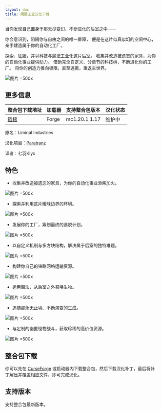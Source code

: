 ```yaml
---
layout: doc
title: 阈限工业汉化下载
---
```


当你发现自己置身于那无尽变幻、不断进化的后室之中——

你会意识到，阻隔你与自由之间的唯一屏障，
便是在这片似真似幻的空间中心，亲手建造属于你的自动化工厂。

探索、征服，并以科技与魔法工业化这片后室。
收集并改造被遗忘的家具，为你的自动化事业提供动力。
借助完全自定义、分章节的科技树，不断进化你的工厂。
将你的创造力推向极限，直至逃离，重返主世界。

![图片 =500x](https://media.forgecdn.net/attachments/description/1276799/description_3d7a6cdd-d2b3-4618-8a34-1d39700630a0.png)

<DownloadLinks :methods="[
  { id: 'quark-lanzou', text: '下载汉化', icon: '/imgs/logo/logo_64.png', lanzouLink: '/doing', quarkLink: '/doing' },
  { id: 'curseforge', text: 'i18n自动汉化更新模组', icon: '/imgs/svg/curseforge.svg', link: 'https://www.curseforge.com/api/v1/mods/297404/files/6351071/download' },
  { id: 'github', text: 'Github仓库', icon: '/imgs/svg/github.svg', link: 'https://github.com/VM-Chinese-translate-group/Liminal-Industries-Chinese' },
  { id: 'lazy', text: '懒汉下载', icon: '/imgs/lazydl.png', link: '/doing' }
]" />

## 更多信息

| 整合包下载地址                                                           | 加载器 | 支持整合包版本 | 汉化状态 |
| :----------------------------------------------------------------------- | :----- | :------------- | :------- |
| [链接](https://www.curseforge.com/minecraft/modpacks/liminal-industries) | Forge  | mc1.20.1 1.17  | 维护中   |

原名：Liminal Industries

汉化项目：[Paratranz](https://paratranz.cn/projects/14287)

译者：七羽Kiyo

## 特色

- 收集并改造被遗忘的家具，为你的自动化事业添柴加火。

![图片 =500x](https://media.forgecdn.net/attachments/description/1276799/description_2c606474-5b95-4f1d-9c74-7f66c8992b4d.png)

- 探索并利用这片暧昧边界的环境。

![图片 =500x](https://media.forgecdn.net/attachments/description/1276799/description_ae27d037-4177-4bc4-92b4-5153368e5119.png)

- 发展你的工厂，筹划最终的逃脱计划。

![图片 =500x](https://media.forgecdn.net/attachments/description/1276799/description_c7775235-33a9-46aa-b386-9d848a3340ac.png)

- 以自定义机制与多方块结构，解决属于后室的独特难题。

![图片 =500x](https://media.forgecdn.net/attachments/description/1276799/description_1ba24290-ea00-4155-89b3-d290bfaf147f.gif)

- 构建你自己的铁路网络运输资源。

![图片 =500x](https://media.forgecdn.net/attachments/description/1276799/description_f7104f06-b797-42c5-8533-2c7f6272126b.png)

- 运用魔法，从后室之外召唤生物。

![图片 =500x](https://media.forgecdn.net/attachments/description/1276799/description_388887d8-9044-4864-91dd-503b10dfb2f2.png)

- 追随那永无止境、不断演变的生成。

![图片 =500x](https://media.forgecdn.net/attachments/description/1276799/description_568a9d84-c744-42a1-b402-31103b2a9fe4.png)

- 与定制的幽匿怪物战斗，获取珍稀的高价值资源。

![图片 =500x](https://media.forgecdn.net/attachments/description/1276799/description_2d0302d9-c2e5-4494-a911-ab546208dcd0.png)

## 整合包下载

你可以先在 [CurseForge](https://www.curseforge.com/minecraft/modpacks/liminal-industries) 或启动器内下载整合包，然后下载汉化补丁，最后将补丁解压并覆盖相应文件，即可完成汉化。

## 支持版本

支持整合包最新版本。

<DocSupport />
